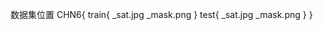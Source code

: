 数据集位置
CHN6{
    train{
        _sat.jpg
        _mask.png
    }
    test{
        _sat.jpg
        _mask.png
    }
}